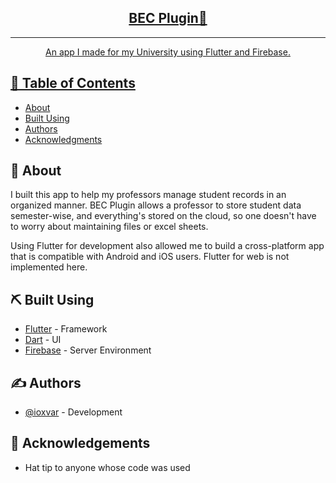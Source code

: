 <p align="center">
  <a href="" rel="noopener">
 </p>

<h2 align="center">BEC Plugin🔌</h2>

---

<p align="center"> An app I made for my University using Flutter and Firebase.
    <br> 
</p>

## 📝 Table of Contents

- [About](#about)
- [Built Using](#built_using)
- [Authors](#authors)
- [Acknowledgments](#acknowledgement)

## 🧐 About <a name = "about"></a>


I built this app to help my professors manage student records in an organized manner. BEC Plugin allows a professor to store student data semester-wise, and everything's stored on the cloud, so one doesn't have to worry about maintaining files or excel sheets.

Using Flutter for development also allowed me to build a cross-platform app that is compatible with Android and iOS users. Flutter for web is not implemented here.



## ⛏️ Built Using <a name = "built_using"></a>

- [Flutter](https://flutter.dev) - Framework
- [Dart](https://dart.dev) -  UI
- [Firebase](https://firebase.google.com) - Server Environment

## ✍️ Authors <a name = "authors"></a>

- [@ioxvar](https://github.com/ioxvar) - Development

## 🎉 Acknowledgements <a name = "acknowledgement"></a>

- Hat tip to anyone whose code was used

